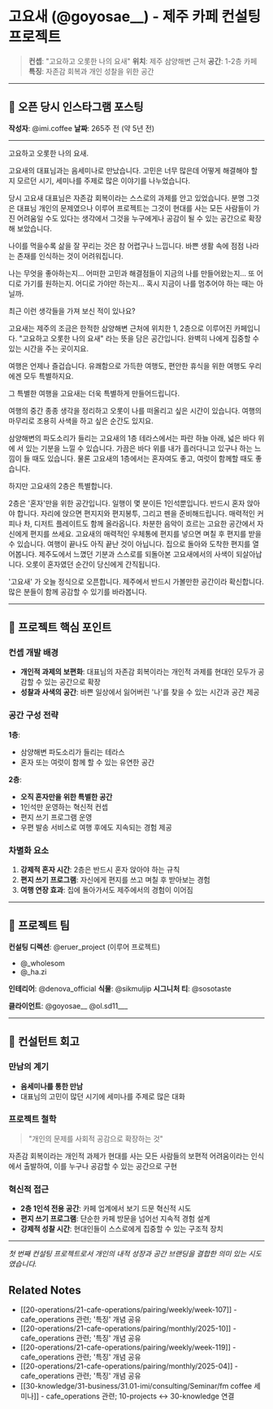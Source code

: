 # 고요새 (@goyosae__) - 제주 카페 컨설팅 프로젝트

> **컨셉**: "고요하고 오롯한 나의 요새"
> **위치**: 제주 삼양해변 근처
> **공간**: 1-2층 카페
> **특징**: 자존감 회복과 개인 성찰을 위한 공간

---

## 📝 오픈 당시 인스타그램 포스팅

**작성자**: @imi.coffee
**날짜**: 265주 전 (약 5년 전)

---

고요하고 오롯한 나의 요새.

고요새의 대표님과는 음세미나로 만났습니다.
고민은 너무 많은데 어떻게 해결해야 할 지 모르던 시기, 세미나를 주제로 많은 이야기를 나누었습니다.

당시 고요새 대표님은 자존감 회복이라는 스스로의 과제를 안고 있었습니다.
분명 그것은 대표님 개인의 문제였으나
이루어 프로젝트는 그것이 현대를 사는 모든 사람들이 가진 어려움일 수도 있다는 생각에서
그것을 누구에게나 공감이 될 수 있는 공간으로 확장해 보았습니다.

나이를 먹을수록 삶을 잘 꾸리는 것은 참 어렵구나 느낍니다.
바쁜 생활 속에 점점 나라는 존재를 인식하는 것이 어려워집니다.

나는 무엇을 좋아하는지...
어떠한 고민과 해결점들이 지금의 나를 만들어왔는지…
또 어디로 가기를 원하는지. 어디로 가야만 하는지…
혹시 지금이 나를 멈추어야 하는 때는 아닐까.

최근 이런 생각들을 가져 보신 적이 있나요?

고요새는 제주의 조금은 한적한 삼양해변 근처에 위치한 1, 2층으로 이루어진 카페입니다.
"고요하고 오롯한 나의 요새" 라는 뜻을 담은 공간입니다.
완벽히 나에게 집중할 수 있는 시간을 주는 곳이지요.

여행은 언제나 즐겁습니다.
유쾌함으로 가득한 여행도, 편안한 휴식을 위한 여행도 우리에겐 모두 특별하지요.

그 특별한 여행을 고요새는 더욱 특별하게 만들어드립니다.

여행의 중간 종종 생각을 정리하고 오롯이 나를 떠올리고 싶은 시간이 있습니다.
여행의 마무리로 조용히 사색을 하고 싶은 순간도 있지요.

삼양해변의 파도소리가 들리는 고요새의 1층 테라스에서는
파란 하늘 아래, 넓은 바다 위에 서 있는 기분을 느낄 수 있습니다.
가끔은 바다 위를 내가 흘러다니고 있구나 하는 느낌이 들 때도 있습니다.
물론 고요새의 1층에서는 혼자여도 좋고, 여럿이 함께할 때도 좋습니다.

하지만 고요새의 2층은 특별합니다.

2층은 '혼자'만을 위한 공간입니다.
일행이 몇 분이든 1인석뿐입니다. 반드시 혼자 앉아야 합니다.
자리에 앉으면 편지지와 편지봉투, 그리고 펜을 준비해드립니다.
매력적인 커피나 차, 디저트 플레이트도 함께 올라옵니다.
차분한 음악이 흐르는 고요한 공간에서 자신에게 편지를 쓰세요.
고요새의 매력적인 우체통에 편지를 넣으면
며칠 후 편지를 받을 수 있습니다.
여행이 끝나도 아직 끝난 것이 아닙니다.
집으로 돌아와 도착한 편지를 열어봅니다.
제주도에서 느꼈던 기분과 스스로를 되돌아본 고요새에서의 사색이 되살아납니다.
오롯이 혼자였던 순간이 당신에게 간직됩니다.

'고요새' 가 오늘 정식으로 오픈합니다.
제주에서 반드시 가볼만한 공간이라 확신합니다.
많은 분들이 함께 공감할 수 있기를 바라봅니다.

---

## 🎯 프로젝트 핵심 포인트

### 컨셉 개발 배경
- **개인적 과제의 보편화**: 대표님의 자존감 회복이라는 개인적 과제를 현대인 모두가 공감할 수 있는 공간으로 확장
- **성찰과 사색의 공간**: 바쁜 일상에서 잃어버린 '나'를 찾을 수 있는 시간과 공간 제공

### 공간 구성 전략
**1층**:
- 삼양해변 파도소리가 들리는 테라스
- 혼자 또는 여럿이 함께 할 수 있는 유연한 공간

**2층**:
- **오직 혼자만을 위한 특별한 공간**
- 1인석만 운영하는 혁신적 컨셉
- 편지 쓰기 프로그램 운영
- 우편 발송 서비스로 여행 후에도 지속되는 경험 제공

### 차별화 요소
1. **강제적 혼자 시간**: 2층은 반드시 혼자 앉아야 하는 규칙
2. **편지 쓰기 프로그램**: 자신에게 편지를 쓰고 며칠 후 받아보는 경험
3. **여행 연장 효과**: 집에 돌아가서도 제주에서의 경험이 이어짐

---

## 👥 프로젝트 팀

**컨설팅 디렉션**: @eruer_project (이루어 프로젝트)
- @_wholesom
- @_ha.zi

**인테리어**: @denova_official
**식물**: @sikmuljip
**시그니처 티**: @sosotaste

**클라이언트**: @goyosae__ @ol.sd11___

---

## 💭 컨설턴트 회고

### 만남의 계기
- **음세미나를 통한 만남**
- 대표님의 고민이 많던 시기에 세미나를 주제로 많은 대화

### 프로젝트 철학
> "개인의 문제를 사회적 공감으로 확장하는 것"

자존감 회복이라는 개인적 과제가 현대를 사는 모든 사람들의 보편적 어려움이라는 인식에서 출발하여, 이를 누구나 공감할 수 있는 공간으로 구현

### 혁신적 접근
- **2층 1인석 전용 공간**: 카페 업계에서 보기 드문 혁신적 시도
- **편지 쓰기 프로그램**: 단순한 카페 방문을 넘어선 지속적 경험 설계
- **강제적 성찰 시간**: 현대인들이 스스로에게 집중할 수 있는 구조적 장치

---

*첫 번째 컨설팅 프로젝트로서 개인의 내적 성장과 공간 브랜딩을 결합한 의미 있는 시도였습니다.*

## Related Notes

- [[20-operations/21-cafe-operations/pairing/weekly/week-107]] - cafe_operations 관련; '특징' 개념 공유
- [[20-operations/21-cafe-operations/pairing/monthly/2025-10]] - cafe_operations 관련; '특징' 개념 공유
- [[20-operations/21-cafe-operations/pairing/weekly/week-119]] - cafe_operations 관련; '특징' 개념 공유
- [[20-operations/21-cafe-operations/pairing/monthly/2025-04]] - cafe_operations 관련; '특징' 개념 공유
- [[30-knowledge/31-business/31.01-imi/consulting/Seminar/fm coffee 세미나]] - cafe_operations 관련; 10-projects ↔ 30-knowledge 연결
